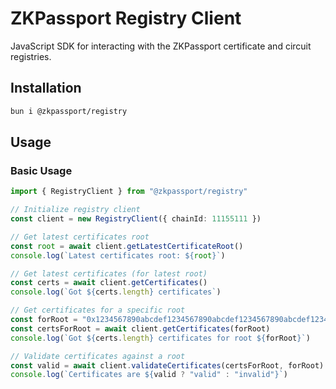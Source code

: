 # ZKPassport Registry Client

JavaScript SDK for interacting with the ZKPassport certificate and circuit registries.

## Installation

```bash
bun i @zkpassport/registry
```

## Usage

### Basic Usage

```typescript
import { RegistryClient } from "@zkpassport/registry"

// Initialize registry client
const client = new RegistryClient({ chainId: 11155111 })

// Get latest certificates root
const root = await client.getLatestCertificateRoot()
console.log(`Latest certificates root: ${root}`)

// Get latest certificates (for latest root)
const certs = await client.getCertificates()
console.log(`Got ${certs.length} certificates`)

// Get certificates for a specific root
const forRoot = "0x1234567890abcdef1234567890abcdef1234567890abcdef1234567890abcdef"
const certsForRoot = await client.getCertificates(forRoot)
console.log(`Got ${certs.length} certificates for root ${forRoot}`)

// Validate certificates against a root
const valid = await client.validateCertificates(certsForRoot, forRoot)
console.log(`Certificates are ${valid ? "valid" : "invalid"}`)
```
